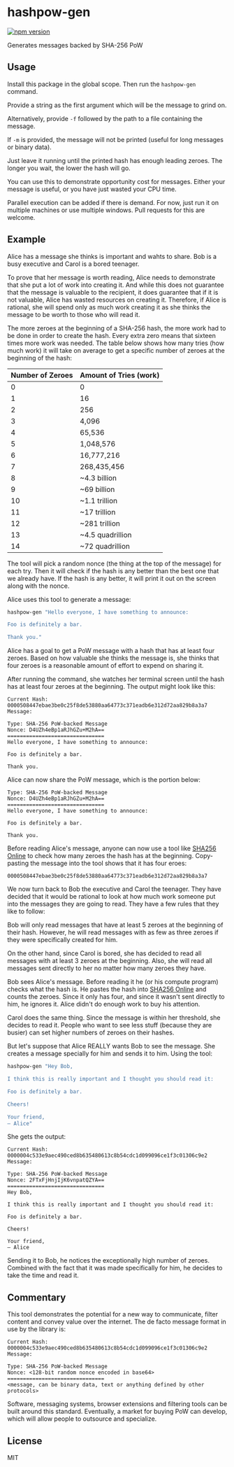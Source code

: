 # hashpow-gen

[![npm version](https://badge.fury.io/js/hashpow-gen.svg)](https://badge.fury.io/js/hashpow-gen)

Generates messages backed by SHA-256 PoW

## Usage

Install this package in the global scope. Then run the `hashpow-gen` command.

Provide a string as the first argument which will be the message to grind on.

Alternatively, provide `-f` followed by the path to a file containing the message.

If `-m` is provided, the message will not be printed (useful for long messages or binary data).

Just leave it running until the printed hash has enough leading zeroes. The longer you wait, the lower the hash will go.

You can use this to demonstrate opportunity cost for messages. Either your message is useful, or you have just wasted your CPU time.

Parallel execution can be added if there is demand. For now, just run it on multiple machines or use multiple windows. Pull requests for this are welcome.

## Example

Alice has a message she thinks is important and wahts to share. Bob is a busy executive and Carol is a bored teenager.

To prove that her message is worth reading, Alice needs to demonstrate that she put a lot of work into creating it. And while this does not guarantee that the message is valuable to the recipient, it does guarantee that if it is not valuable, Alice has wasted resources on creating it. Therefore, if Alice is rational, she will spend only as much work creating it as she thinks the message to be worth to those who will read it.

The more zeroes at the beginning of a SHA-256 hash, the more work had to be done in order to create the hash. Every extra zero means that sixteen times more work was needed. The table below shows how many tries (how much work) it will take on average to get a specific number of zeroes at the beginning of the hash:

Number of Zeroes  | Amount of Tries (work)
------------------|-------------------------
0                 | 0
1                 | 16
2                 | 256
3                 | 4,096
4                 | 65,536
5                 | 1,048,576
6                 | 16,777,216
7                 | 268,435,456
8                 | ~4.3 billion
9                 | ~69 billion
10                | ~1.1 trillion
11                | ~17 trillion
12                | ~281 trillion
13                | ~4.5 quadrillion
14                | ~72 quadrillion

The tool will pick a random nonce (the thing at the top of the message) for each try. Then it will check if the hash is any better than the best one that we already have. If the hash is any better, it will print it out on the screen along with the nonce.

Alice uses this tool to generate a message:

```sh
hashpow-gen "Hello everyone, I have something to announce:

Foo is definitely a bar.

Thank you."
```

Alice has a goal to get a PoW message with a hash that has at least four zeroes. Based on how valuable she thinks the message is, she thinks that four zeroes is a reasonable amount of effort to expend on sharing it.

After running the command, she watches her terminal screen until the hash has at least four zeroes at the beginning. The output might look like this:

```
Current Hash: 0000508447ebae3be0c25f8de53880aa64773c371eadb6e312d72aa829b8a3a7
Message:

Type: SHA-256 PoW-backed Message
Nonce: D4UZh4eBp1aRJhGZu+M2hA==
===============================
Hello everyone, I have something to announce:

Foo is definitely a bar.

Thank you.
```

Alice can now share the PoW message, which is the portion below:

```
Type: SHA-256 PoW-backed Message
Nonce: D4UZh4eBp1aRJhGZu+M2hA==
===============================
Hello everyone, I have something to announce:

Foo is definitely a bar.

Thank you.
```

Before reading Alice's message, anyone can now use a tool like [SHA256 Online](https://emn178.github.io/online-tools/sha256.html) to check how many zeroes the hash has at the beginning. Copy-pasting the message into the tool shows that it has four eroes:

```
0000508447ebae3be0c25f8de53880aa64773c371eadb6e312d72aa829b8a3a7
```

We now turn back to Bob the executive and Carol the teenager. They have decided that it would be rational to look at how much work someone put into the messages they are going to read. They have a few rules that they like to follow:

Bob will only read messages that have at least 5 zeroes at the beginning of their hash. However, he will read messages with as few as three zeroes if they were specifically created for him.

On the other hand, since Carol is bored, she has decided to read all messages with at least 3 zeroes at the beginning. Also, she will read all messages sent directly to her no matter how many zeroes they have.

Bob sees Alice's message. Before reading it he (or his compute program) checks what the hash is. He pastes the hash into [SHA256 Online](https://emn178.github.io/online-tools/sha256.html) and counts the zeroes. Since it only has four, and since it wasn't sent directly to him, he ignores it. Alice didn't do enough work to buy his attention.

Carol does the same thing. Since the message is within her threshold, she decides to read it. People who want to see less stuff (because they are busier) can set higher numbers of zeroes on their hashes.

But let's suppose that Alice REALLY wants Bob to see the message. She creates a message specially for him and sends it to him. Using the tool:

```sh
hashpow-gen "Hey Bob,

I think this is really important and I thought you should read it:

Foo is definitely a bar.

Cheers!

Your friend,
— Alice"
```

She gets the output:

```
Current Hash: 0000004c533e9aec490ced8b635480613c8b54cdc1d099096ce1f3c01306c9e2
Message:

Type: SHA-256 PoW-backed Message
Nonce: 2FTxFjHnjIjK6vnpatQZYA==
===============================
Hey Bob,

I think this is really important and I thought you should read it:

Foo is definitely a bar.

Cheers!

Your friend,
— Alice
```

Sending it to Bob, he notices the exceptionally high number of zeroes. Combined with the fact that it was made specifically for him, he decides to take the time and read it.

## Commentary

This tool demonstrates the potential for a new way to communicate, filter content and convey value over the internet. The de facto message format in use by the library is:

```
Current Hash: 0000004c533e9aec490ced8b635480613c8b54cdc1d099096ce1f3c01306c9e2
Message:

Type: SHA-256 PoW-backed Message
Nonce: <128-bit random nonce encoded in base64>
===============================
<message, can be binary data, text or anything defined by other protocols>
```

Software, messaging systems, browser extensions and filtering tools can be built around this standard. Eventually, a market for buying PoW can develop, which will allow people to outsource and specialize.

## License

MIT
